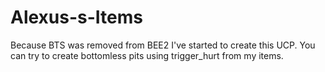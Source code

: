 # Alexus-s-Items
Because BTS was removed from BEE2 I've started to create this UCP.
You can try to create bottomless pits using trigger_hurt from my items.
